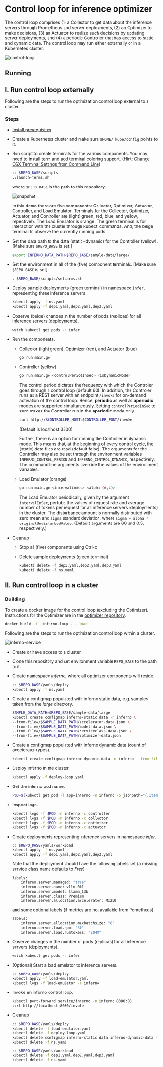 # Control loop for inference optimizer

The control loop comprises (1) a Collector to get data about the inference servers through Prometheus and server deployments, (2) an Optimizer to make decisions, (3) an Actuator to realize such decisions by updating server deployments, and (4) a periodic Controller that has access to static and dynamic data. The control loop may run either externally or in a Kubernetes cluster.

![control-loop](docs/figs/components.png)

## Running

## I. Run control loop externally

Following are the steps to run the optimization control loop external to a cluster.

### Steps

- [Install prerequisites](https://github.com/llm-inferno/optimizer/blob/main/README.md#prerequisites).
- Create a Kubernetes cluster and make sure `$HOME/.kube/config` points to it.
- Run script to create terminals for the various components. You may need to install [term](https://github.com/liyanage/macosx-shell-scripts/blob/master/term) and add terminal coloring support. (Hint: [Change OSX Terminal Settings from Command Line](https://ict4g.net/adolfo/notes/admin/change-osx-terminal-settings-from-command-line.html))

    ```bash
    cd $REPO_BASE/scripts
    ./launch-terms.sh
    ```

    where `$REPO_BASE` is the path to this repository.

    ![snapshot](docs/figs/snapshot.png)

    In this demo there are five components: Collector, Optimizer, Actuator, Controller, and Load Emulator.
    Terminals for the Collector, Optimizer, Actuator, and Controller are (light) green, red, blue, and yellow, repectively.
    The Load Emulator is orange.
    The green terminal is for interaction with the cluster through kubectl commands.
    And, the beige terminal to observe the currently running pods.

- Set the data path to the data (static+dynamic) for the Controller (yellow). [Make sure `$REPO_BASE` is set.]

    ```bash
    export INFERNO_DATA_PATH=$REPO_BASE/sample-data/large/
    ```

- Set the environment in all of the (five) component terminals. [Make sure `$REPO_BASE` is set]

    ```bash
    . $REPO_BASE/scripts/setparms.sh
    ```

- Deploy sample deployments (green terminal) in namespace `infer`, representing three inference servers.

    ```bash
    kubectl apply -f ns.yaml
    kubectl apply -f dep1.yaml,dep2.yaml,dep3.yaml
    ```

- Observe (beige) changes in the number of pods (replicas) for all inference servers (deployments).

    ```bash
    watch kubectl get pods -n infer
    ```

- Run the components.

  - Collector (light green), Optimizer (red), and Actuator (blue)
  
    ```bash
    go run main.go
    ```

  - Controller (yellow)
  
    ```bash
    go run main.go <controlPeriodInSec> <isDynamicMode>
    ```

    The control period dictates the frequency with which the Controler goes through a control loop (default 60).
    In addition, the Controler runs as a REST server with an endpoint `/invoke` for on-demand activation of the control loop.
    Hence, **periodic** as well as **aperiodic** modes are supported simultaneously.
    Setting `controlPeriodInSec` to zero makes the Controller run in the **aperiodic** mode only.

    ```bash
    curl http://$CONTROLLER_HOST:$CONTROLLER_PORT/invoke
    ```

    (Default is localhost:3300)

    Further, there is an option for running the Controller in dynamic mode.
    This means that, at the beginning of every control cycle, the (static) data files are read (default false).
    The arguments for the Controller may also be set through the environment variables `INFERNO_CONTROL_PERIOD` and `INFERNO_CONTROL_DYNAMIC`, respectively.
    The command line arguments override the values of the environment variables.

  - Load Emulator (orange)
  
    ```bash
    go run main.go <intervalInSec> <alpha (0,1)>
    ```

    The Load Emulator periodically, given by the argument `intervalInSec`, pertubs the values of request rate and average number of tokens per request for all inference servers (deployments) in the cluster. The disturbance amount is normally distributed with zero mean and `sigma` standard deviation, where `sigma = alpha * originalUndisturbedValue`.
    (Default arguments are 60 and 0.5, respectively.)

- Cleanup

  - Stop all (five) components using Ctrl-c

  - Delete sample deployments (green terminal)
  
      ```bash
    kubectl delete -f dep1.yaml,dep2.yaml,dep3.yaml
    kubectl delete -f ns.yaml
    ```

## II. Run control loop in a cluster

### Building

To create a docker image for the control loop (excluding the Optimizer). Instructions for the Optimizer are in the [optimizer repository](https://github.com/llm-inferno/optimizer).

```bash
docker build -t  inferno-loop . --load
```

Following are the steps to run the optimization control loop within a cluster.

![inferno-service](docs/figs/inferno-service.png)

- Create or have access to a cluster.

- Clone this repository and set environment variable `REPO_BASE` to the path to it.

- Create namespace *inferno*, where all optimizer components will reside.

    ```bash
    cd $REPO_BASE/yamls/deploy
    kubectl apply -f ns.yaml
    ```

- Create a configmap populated with inferno static data, e.g. samples taken from the *large* directory.

    ```bash
    SAMPLE_DATA_PATH=$REPO_BASE/sample-data/large
    kubectl create configmap inferno-static-data -n inferno \
    --from-file=/$SAMPLE_DATA_PATH/accelerator-data.json \
    --from-file=/$SAMPLE_DATA_PATH/model-data.json \
    --from-file=/$SAMPLE_DATA_PATH/serviceclass-data.json \
    --from-file=/$SAMPLE_DATA_PATH/optimizer-data.json
    ```

- Create a configmap populated with inferno dynamic data (count of accelerator types).

    ```bash
    kubectl create configmap inferno-dynamic-data -n inferno --from-file=/$SAMPLE_DATA_PATH/capacity-data.json 
    ```

- Deploy inferno in the cluster.

    ```bash
    kubectl apply -f deploy-loop.yaml
    ```

- Get the inferno pod name.

    ```bash
    POD=$(kubectl get pod -l app=inferno -n inferno -o jsonpath="{.items[0].metadata.name}")
    ```

- Inspect logs.

    ```bash
    kubectl logs -f $POD -n inferno -c controller
    kubectl logs -f $POD -n inferno -c collector
    kubectl logs -f $POD -n inferno -c optimizer
    kubectl logs -f $POD -n inferno -c actuator
    ```

- Create deployments representing inference servers in namespace *infer*.

    ```bash
    cd $REPO_BASE/yamls/workload
    kubectl apply -f ns.yaml
    kubectl apply -f dep1.yaml,dep2.yaml,dep3.yaml
    ```

    Note that the deployment should have the following labels set (a missing service class name defaults to *Free*)

    ```bash
    labels:
        inferno.server.managed: "true"
        inferno.server.name: vllm-001
        inferno.server.model: llama_13b
        inferno.server.class: Premium
        inferno.server.allocation.accelerator: MI250
    ```

    and some optional labels (if metrics are not available from  Pometheus).

    ```bash
    labels:
        inferno.server.allocation.maxbatchsize: "8"
        inferno.server.load.rpm: "30"
        inferno.server.load.numtokens: "2048"
    ```

- Observe changes in the number of pods (replicas) for all inference servers (deployments).

    ```bash
    watch kubectl get pods -n infer
    ```

- (Optional) Start a load emulator to inference servers.

    ```bash
    cd $REPO_BASE/yamls/deploy
    kubectl apply -f load-emulator.yaml
    kubectl logs -f load-emulator -n inferno
    ```

- Invoke an inferno control loop.

    ```bash
    kubectl port-forward service/inferno -n inferno 8080:80
    curl http://localhost:8080/invoke
    ```

- Cleanup

    ```bash
    cd $REPO_BASE/yamls/deploy
    kubectl delete -f load-emulator.yaml
    kubectl delete -f deploy-loop.yaml 
    kubectl delete configmap inferno-static-data inferno-dynamic-data -n inferno
    kubectl delete -f ns.yaml

    cd $REPO_BASE/yamls/workload
    kubectl delete -f dep1.yaml,dep2.yaml,dep3.yaml
    kubectl delete -f ns.yaml
    ```
